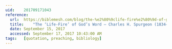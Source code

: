 ```yaml
---
uid:	201709171043
reference:
  url:	https://biblemesh.com/blog/the-%e2%80%9clife-fire%e2%80%9d-of-god%e2%80%99s-word%e2%80%94charles-h-spurgeon-1834-1892/
  title:	"The ‘Life-Fire’ of God’s Word — Charles H. Spurgeon (1834–1892)"
  date:	September 15, 2017
  accessed:	September 17, 2017 10:43:00 AM
tags:	[quotation, preaching, bibliology]
---
```


